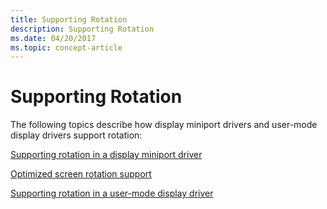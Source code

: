 ```yaml
---
title: Supporting Rotation
description: Supporting Rotation
ms.date: 04/20/2017
ms.topic: concept-article
---
```


# Supporting Rotation

The following topics describe how display miniport drivers and user-mode display drivers support rotation:

[Supporting rotation in a display miniport driver](supporting-rotation-in-a-display-miniport-driver.md)

[Optimized screen rotation support](optimized-screen-rotation-support.md)

[Supporting rotation in a user-mode display driver](supporting-rotation-in-a-user-mode-display-driver.md)
